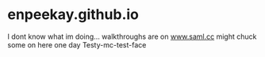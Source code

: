 # enpeekay.github.io
I dont know what im doing... walkthroughs are on www.saml.cc might chuck some on here one day
Testy-mc-test-face